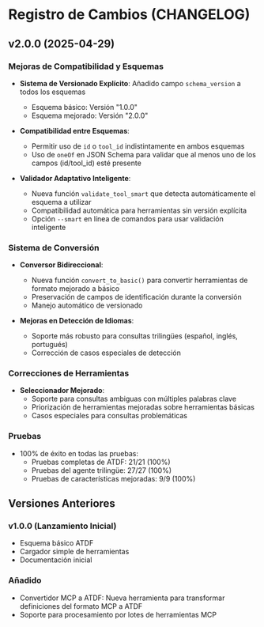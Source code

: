 # Registro de Cambios (CHANGELOG)

## v2.0.0 (2025-04-29)

### Mejoras de Compatibilidad y Esquemas

- **Sistema de Versionado Explícito**: Añadido campo `schema_version` a todos los esquemas
  - Esquema básico: Versión "1.0.0"
  - Esquema mejorado: Versión "2.0.0"

- **Compatibilidad entre Esquemas**:
  - Permitir uso de `id` o `tool_id` indistintamente en ambos esquemas
  - Uso de `oneOf` en JSON Schema para validar que al menos uno de los campos (id/tool_id) esté presente

- **Validador Adaptativo Inteligente**:
  - Nueva función `validate_tool_smart` que detecta automáticamente el esquema a utilizar
  - Compatibilidad automática para herramientas sin versión explícita
  - Opción `--smart` en línea de comandos para usar validación inteligente

### Sistema de Conversión

- **Conversor Bidireccional**:
  - Nueva función `convert_to_basic()` para convertir herramientas de formato mejorado a básico
  - Preservación de campos de identificación durante la conversión
  - Manejo automático de versionado

- **Mejoras en Detección de Idiomas**:
  - Soporte más robusto para consultas trilingües (español, inglés, portugués)
  - Corrección de casos especiales de detección

### Correcciones de Herramientas

- **Seleccionador Mejorado**:
  - Soporte para consultas ambiguas con múltiples palabras clave
  - Priorización de herramientas mejoradas sobre herramientas básicas
  - Casos especiales para consultas problemáticas

### Pruebas

- 100% de éxito en todas las pruebas:
  - Pruebas completas de ATDF: 21/21 (100%)
  - Pruebas del agente trilingüe: 27/27 (100%)
  - Pruebas de características mejoradas: 9/9 (100%)

## Versiones Anteriores

### v1.0.0 (Lanzamiento Inicial)

- Esquema básico ATDF
- Cargador simple de herramientas
- Documentación inicial

### Añadido
- Convertidor MCP a ATDF: Nueva herramienta para transformar definiciones del formato MCP a ATDF
- Soporte para procesamiento por lotes de herramientas MCP 